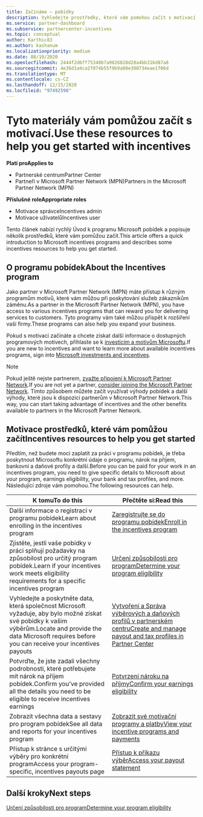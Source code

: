 ```yaml
---
title: Začínáme – pobídky
description: Vyhledejte prostředky, které vám pomohou začít s motivací. Mezi tyto kroky patří potvrzení splnění požadavků na způsobilost a odeslání údajů z bank, daní a výběrů.
ms.service: partner-dashboard
ms.subservice: partnercenter-incentives
ms.topic: conceptual
author: Karthic83
ms.author: kashanum
ms.localizationpriority: medium
ms.date: 08/10/2020
ms.openlocfilehash: 2444f2d6ff75340b7a9826828d28a4bb316d87a8
ms.sourcegitcommit: 4e36d1a4ca2f074b55f9b9a08e300734eae1f06d
ms.translationtype: MT
ms.contentlocale: cs-CZ
ms.lasthandoff: 12/15/2020
ms.locfileid: "97492598"
---
```

# <a name="use-these-resources-to-help-you-get-started-with-incentives"></a><span data-ttu-id="149d2-104">Tyto materiály vám pomůžou začít s motivací.</span><span class="sxs-lookup"><span data-stu-id="149d2-104">Use these resources to help you get started with incentives</span></span>

<span data-ttu-id="149d2-105">**Platí pro**</span><span class="sxs-lookup"><span data-stu-id="149d2-105">**Applies to**</span></span>

- <span data-ttu-id="149d2-106">Partnerské centrum</span><span class="sxs-lookup"><span data-stu-id="149d2-106">Partner Center</span></span>
- <span data-ttu-id="149d2-107">Partneři v Microsoft Partner Network (MPN)</span><span class="sxs-lookup"><span data-stu-id="149d2-107">Partners in the Microsoft Partner Network (MPN)</span></span>

<span data-ttu-id="149d2-108">**Příslušné role**</span><span class="sxs-lookup"><span data-stu-id="149d2-108">**Appropriate roles**</span></span>

- <span data-ttu-id="149d2-109">Motivace správce</span><span class="sxs-lookup"><span data-stu-id="149d2-109">Incentives admin</span></span>
- <span data-ttu-id="149d2-110">Motivace uživatelů</span><span class="sxs-lookup"><span data-stu-id="149d2-110">Incentives user</span></span>

<span data-ttu-id="149d2-111">Tento článek nabízí rychlý Úvod k programu Microsoft pobídek a popisuje několik prostředků, které vám pomůžou začít.</span><span class="sxs-lookup"><span data-stu-id="149d2-111">This article offers a quick introduction to Microsoft incentives programs and describes some incentives resources to help you get started.</span></span>

## <a name="about-the-incentives-program"></a><span data-ttu-id="149d2-112">O programu pobídek</span><span class="sxs-lookup"><span data-stu-id="149d2-112">About the Incentives program</span></span>

<span data-ttu-id="149d2-113">Jako partner v Microsoft Partner Network (MPN) máte přístup k různým programům motivů, které vám můžou při poskytování služeb zákazníkům záměnu.</span><span class="sxs-lookup"><span data-stu-id="149d2-113">As a partner in the Microsoft Partner Network (MPN), you have access to various incentives programs that can reward you for delivering services to customers.</span></span> <span data-ttu-id="149d2-114">Tyto programy vám také můžou přispět k rozšíření vaší firmy.</span><span class="sxs-lookup"><span data-stu-id="149d2-114">These programs can also help you expand your business.</span></span>

<span data-ttu-id="149d2-115">Pokud s motivací začínáte a chcete získat další informace o dostupných programových motivech, přihlaste se k [investicím a motivům Microsoftu](https://partner.microsoft.com/membership/partner-incentives).</span><span class="sxs-lookup"><span data-stu-id="149d2-115">If you are new to incentives and want to learn more about available incentives programs, sign into [Microsoft investments and incentives](https://partner.microsoft.com/membership/partner-incentives).</span></span>

> [!NOTE]
> <span data-ttu-id="149d2-116">Pokud ještě nejste partnerem, [zvažte připojení k Microsoft Partner Network](https://partner.microsoft.com/membership).</span><span class="sxs-lookup"><span data-stu-id="149d2-116">If you are not yet a partner, [consider joining the Microsoft Partner Network](https://partner.microsoft.com/membership).</span></span> <span data-ttu-id="149d2-117">Tímto způsobem můžete začít využívat výhody pobídek a další výhody, které jsou k dispozici partnerům v Microsoft Partner Network.</span><span class="sxs-lookup"><span data-stu-id="149d2-117">This way, you can start taking advantage of incentives and the other benefits available to partners in the Microsoft Partner Network.</span></span>  

## <a name="incentives-resources-to-help-you-get-started"></a><span data-ttu-id="149d2-118">Motivace prostředků, které vám pomůžou začít</span><span class="sxs-lookup"><span data-stu-id="149d2-118">Incentives resources to help you get started</span></span>

<span data-ttu-id="149d2-119">Předtím, než budete moci zaplatit za práci v programu pobídek, je třeba poskytnout Microsoftu konkrétní údaje o programu, nárok na příjem, bankovní a daňové profily a další.</span><span class="sxs-lookup"><span data-stu-id="149d2-119">Before you can be paid for your work in an incentives program, you need to give specific details to Microsoft about your program, earnings eligibility, your bank and tax profiles, and more.</span></span> <span data-ttu-id="149d2-120">Následující zdroje vám pomohou.</span><span class="sxs-lookup"><span data-stu-id="149d2-120">The following resources can help.</span></span>

|  <span data-ttu-id="149d2-121">**K tomu**</span><span class="sxs-lookup"><span data-stu-id="149d2-121">**To do this**</span></span>  |  <span data-ttu-id="149d2-122">**Přečtěte si:**</span><span class="sxs-lookup"><span data-stu-id="149d2-122">**Read this**</span></span>  |
|--------------|-----------|
| <span data-ttu-id="149d2-123">Další informace o registraci v programu pobídek</span><span class="sxs-lookup"><span data-stu-id="149d2-123">Learn about enrolling in the incentives program</span></span> | [<span data-ttu-id="149d2-124">Zaregistrujte se do programu pobídek</span><span class="sxs-lookup"><span data-stu-id="149d2-124">Enroll in the incentives program</span></span>](incentives-enroll.md)  |
| <span data-ttu-id="149d2-125">Zjistěte, jestli vaše pobídky v práci splňují požadavky na způsobilost pro určitý program pobídek.</span><span class="sxs-lookup"><span data-stu-id="149d2-125">Learn if your incentives work meets eligibility requirements for a specific incentives program</span></span> | [<span data-ttu-id="149d2-126">Určení způsobilosti pro program</span><span class="sxs-lookup"><span data-stu-id="149d2-126">Determine your program eligibility</span></span>](incentives-determined-your-program-eligibility.md)  |
| <span data-ttu-id="149d2-127">Vyhledejte a poskytněte data, která společnost Microsoft vyžaduje, aby bylo možné získat své pobídky k vašim výběrům.</span><span class="sxs-lookup"><span data-stu-id="149d2-127">Locate and provide the data Microsoft requires before you can receive your incentives payouts</span></span> | [<span data-ttu-id="149d2-128">Vytvoření a Správa výběrových a daňových profilů v partnerském centru</span><span class="sxs-lookup"><span data-stu-id="149d2-128">Create and manage payout and tax profiles in Partner Center</span></span>](incentives-create-and-manage-your-payout-and-tax-profiles.md)  |
| <span data-ttu-id="149d2-129">Potvrďte, že jste zadali všechny podrobnosti, které potřebujete mít nárok na příjem pobídek.</span><span class="sxs-lookup"><span data-stu-id="149d2-129">Confirm you’ve provided all the details you need to be eligible to receive incentives earnings</span></span> | [<span data-ttu-id="149d2-130">Potvrzení nároku na příjmy</span><span class="sxs-lookup"><span data-stu-id="149d2-130">Confirm your earnings eligibility</span></span>](incentives-confirm-your-earnings-eligibility.md)  |
| <span data-ttu-id="149d2-131">Zobrazit všechna data a sestavy pro program pobídek</span><span class="sxs-lookup"><span data-stu-id="149d2-131">See all data and reports for your incentives program</span></span> | [<span data-ttu-id="149d2-132">Zobrazit své motivační programy a platby</span><span class="sxs-lookup"><span data-stu-id="149d2-132">View your incentive programs and payments</span></span>](understand-incentive-payouts.md)  |
| <span data-ttu-id="149d2-133">Přístup k stránce s určitými výběry pro konkrétní program</span><span class="sxs-lookup"><span data-stu-id="149d2-133">Access your program-specific, incentives payouts page</span></span> | [<span data-ttu-id="149d2-134">Přístup k příkazu výběr</span><span class="sxs-lookup"><span data-stu-id="149d2-134">Access your payout statement</span></span>](payout-statement.md)  |

## <a name="next-steps"></a><span data-ttu-id="149d2-135">Další kroky</span><span class="sxs-lookup"><span data-stu-id="149d2-135">Next steps</span></span>

[<span data-ttu-id="149d2-136">Určení způsobilosti pro program</span><span class="sxs-lookup"><span data-stu-id="149d2-136">Determine your program eligibility</span></span>](incentives-determined-your-program-eligibility.md)